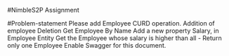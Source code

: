 #NimbleS2P Assignment

#Problem-statement
Please add Employee CURD operation.
Addition of employee
Deletion
Get Employee By Name
Add a new property Salary, in Employee Entity
Get the Employee whose salary is higher than all - Return only one Employee
Enable Swagger for this document.
